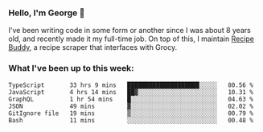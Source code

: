 ### Hello, I'm George 👋

I've been writing code in some form or another since I was about 8 years old, and recently made it my full-time job. On top of this, I maintain [Recipe Buddy](https://github.com/georgegebbett/recipe-buddy), a recipe scraper that interfaces with Grocy.  

<!--
**georgegebbett/georgegebbett** is a ✨ _special_ ✨ repository because its `README.md` (this file) appears on your GitHub profile.

Here are some ideas to get you started:

- 🔭 I’m currently working on ...
- 🌱 I’m currently learning ...
- 👯 I’m looking to collaborate on ...
- 🤔 I’m looking for help with ...
- 💬 Ask me about ...
- 📫 How to reach me: ...
- 😄 Pronouns: ...
- ⚡ Fun fact: ...
-->

### What I've been up to this week:
<!--START_SECTION:waka-->

```text
TypeScript       33 hrs 9 mins   ████████████████████░░░░░   80.56 %
JavaScript       4 hrs 14 mins   ██▓░░░░░░░░░░░░░░░░░░░░░░   10.31 %
GraphQL          1 hr 54 mins    █░░░░░░░░░░░░░░░░░░░░░░░░   04.63 %
JSON             49 mins         ▓░░░░░░░░░░░░░░░░░░░░░░░░   02.02 %
GitIgnore file   19 mins         ▒░░░░░░░░░░░░░░░░░░░░░░░░   00.79 %
Bash             11 mins         ░░░░░░░░░░░░░░░░░░░░░░░░░   00.48 %
```

<!--END_SECTION:waka-->

